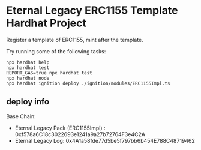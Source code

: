 # Eternal Legacy ERC1155 Template Hardhat Project

Register a template of ERC1155, mint after the template.

Try running some of the following tasks:

```shell
npx hardhat help
npx hardhat test
REPORT_GAS=true npx hardhat test
npx hardhat node
npx hardhat ignition deploy ./ignition/modules/ERC1155Impl.ts
```

## deploy info

Base Chain: 

- Eternal Legacy Pack (ERC1155Impl) : 0xf578a6C18c3022693e1241a9a27b72764F3e4C2A
- Eternal Legacy Log: 0x4A1a58fde77d5be5f797bb6b454E788C48719462
